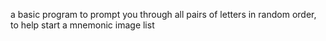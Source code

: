 a basic program to prompt you through all pairs of letters in random order, to help start a mnemonic image list 
